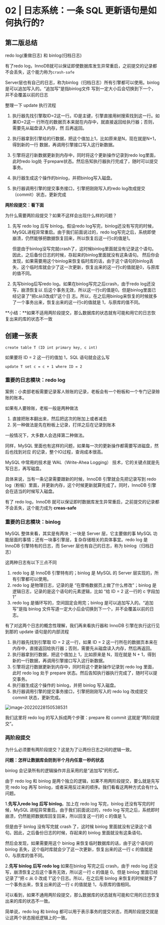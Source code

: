 # 02 | 日志系统：一条 SQL 更新语句是如何执行的?

## 第二版总结

redo log(重做日志) 和 binlog(归档日志)

有了redo log，InnoDB就可以保证即使数据库发生异常重启，之前提交的记录都不会丢失，这个能力称为`crash-safe`

Server层也有自己的日志，称为binlog（归档日志）所有引擎都可以使用。binlog是可以追加写入的。“追加写”是指binlog文件 写到一定大小后会切换到下一个，并不会覆盖以前的日志

整理一下 update 执行流程

1. 执行器先找引擎取ID=2这一行。ID是主键，引擎直接用树搜索找到这一行。如果ID=2这一 行所在的数据页本来就在内存中，就直接返回给执行器；否则，需要先从磁盘读入内存，然 后再返回。 

2. 执行器拿到引擎给的行数据，把这个值加上1，比如原来是N，现在就是N+1，得到新的一行 数据，再调用引擎接口写入这行新数据。 

3. 引擎将这行新数据更新到内存中，同时将这个更新操作记录到redo log里面，此时redo log处 于prepare状态。然后告知执行器执行完成了，随时可以提交事务。 

4. 执行器生成这个操作的binlog，并把binlog写入磁盘。 

5. 执行器调用引擎的提交事务接口，引擎把刚刚写入的redo log改成提交（commit）状态，更新完成

**两阶段提交：看下面**

为什么需要两阶段提交？如果不这样会出现什么样的问题？

1. 先写 redo log 后写 binlog。假设redo log写完，binlog还没有写完的时候，MySQL进程异常重启。由于我们前面说过的，redo log写完之后，系统即使崩溃，仍然能够把数据恢复回来，所以恢复后这一行c的值是1。 

   但是由于binlog没写完就crash了，这时候binlog里面就没有记录这个语句。因此，之后备份日志的时候，存起来的binlog里面就没有这条语句。 然后你会发现，如果需要用这个binlog来恢复临时库的话，由于这个语句的binlog丢失，这个临时库就会少了这一次更新，恢复出来的这一行c的值就是0，与原库的值不同。

2. 先写binlog后写redo log。如果在binlog写完之后crash，由于redo log还没写，崩溃恢复以 后这个事务无效，所以这一行c的值是0。但是binlog里面已经记录了“把c从0改成1”这个日 志。所以，在之后用binlog来恢复的时候就多了一个事务出来，恢复出来的这一行c的值就是 1，与原库的值不同。

**小结：**如果不适用两阶段提交，那么数据库的状态就有可能和用它的日志恢复出来的库的状态不一致











## 创建一张表

`create table T (ID int primary key, c int)`

如果要将 ID = 2 这一行的值加 1，SQL 语句就会这么写

`update T set c = c + 1 where ID = 2`



### 重要的日志模块：redo log

案例：小卖部老板需要记录客人赊账的记录，老板会有一个粉板和一个专门记录赊账的账本。

如果有人要赊账，老板一般是两种做法

1. 直接把账本翻出来，然后把这次的账加上或者减去
2. 另一种做法是先在粉板上记录，打烊之后在记录到账本

一般情况下，大多数人会选择第二种做法。

同样，MySQL 里面也有这样的问题，如果每一次的更新操作都需要写进磁盘，然后也找到对应 的记录，整个IO过程，查询成本很高。

MySQL 中常用的技术是 WAL（Write-Ahea Logging） 技术，它的关键点就是先写日志，再写磁盘。

具体来说，当有一条记录需要跟新的时候，InnoDB 引擎就会先把记录写到 redo log（粉板）里面，并更新内存，这个时候更新就算完成了。同时，InnoDB 引擎会在适当的时候写入磁盘。

有了 redo log，InnoDB 就可以保证即时数据库发生异常重启，之前提交的记录都不会丢失，这个能力成为 **creas-safe**



### 重要的日志模块：binlog

MySQL 整体来看，其实是有两块：一块是 Server 层，它主要做的事 MySQL 功能层面的事情；还有一块事引擎层，复杂存储相关的具体事宜。redo log 是 InnoDB 引擎特有的日志，而 Server 层也有自己的日志，称为 binlog（归档日志）

这两种日志有以下三点不同

1. redo log 是 InnoDB 引擎特有的；binlog 是 MySQL 的 Server 层实现的，所有引擎都可以使用。
2. redo log 是物理日志，记录的是 “在摩格数据页上做了什么修改”；binlog 是逻辑日志，记录的是这个语句的元素逻辑，比如 “给 ID = 2 这一行的 c 字段加 1”
3. redo log 是循环写的，空间固定会用完；binlog 是可以追加写入的。“追加写”是指 binlog 文件写道一定大小后会切换到下一个，并不会覆盖以前的日志。



有了对这两个日志的概念性理解，我们再来看执行器和 InnoDB 引擎在执行这行见到那的 update 语句是的内部流程

1. 执行器先找到引擎取 ID = 2 这一行，如果 ID = 2 这一行所在的数据页本来在内存中，直接返回给执行器；否则，需要先从磁盘读入内存，然后再返回。
2. 执行器拿到行数据，把这个值加上 1，比如原来是 N，现在就是 N + 1，得到新的一行数据，再调用引擎接口写入这行新数据。
3. 引擎将这行数据更新到内存中，同时将这个更新操作记录到 redo log 里面，此时 redo log 处于 prepare 状态。然后告知执行器执行完成了，随时可以提交事务。
4. 执行器生成这个操作的 binlog，并把 binlog 写入磁盘。
5. 执行器调用引擎的提交事务接口，引擎把刚刚写入的 redo log 改成提交 commit 状态，更新完成。

![image-20220228150538531](https://lixianghong.oss-cn-beijing.aliyuncs.com/typore/image-20220228150538531.png)



我们这里将 redo log 的写入拆成两个步骤：prepare 和 commit 这就是“两阶段提交”。



### 两阶段提交

为什么必须要有两阶段提交？这是为了让两份日志之间的逻辑一致。

**问题：怎样让数据库会防到半个月内任意一秒的状态**

binlog 会记录所有的逻辑操作并且采用的是“追加写”的形式。

由于 redo log 和 binlog 是两个独立的逻辑，如果不用两阶段提交，要么就是先写完 redo log 再写 binlog，或者采用反过来的顺序。我们看看这两种方式会有什么问题。

1.**先写入redo log 后写 binlog**。加上在 redo log 写完，binlog 还没有写完的时候，MySQL 进程异常重启。由于我们前面说过的，redo log 写完之后，系统即时崩溃，仍然能把数据库回复回来，所以回复这一行的 c 的值是 1。

但是由于 binlog 没有写完就 crash 了，这时候 binlog 里面就没有记录这个语句。因此，之后备份日志的时候，存起来的 binlog 里面就没有这条语句。

然后会发现，如果需要用这个 binlog 来恢复临时数据库的话，由于这个语句的 binlog 丢失，这个临时库就会少了这一次更新，恢复出来的这一行 c 的值就是 0，与原库的值不同。

2.**先写 binlog 后写 redo log** 如果在binlog 写完之后 crash，由于 redo log 还没写，崩溃恢复之后这个事务无效，所以这一行 c 的值是 0。但是 binlog 里面已经记录了“把 c 从 0 改成 1”这个日志。所以，在之后用 binlog 来恢复的时候就多了一个事务出来，恢复出来的这一行 c 的值就是 1，与原库的值相同。

可以看到，如果不通用两阶段提交，那么数据库的状态就有可能和它用的日志恢复出来的库的状态不一致。

简单说，redo log 和 binlog 都可以用于表示事务的提交状态，而两阶段提交就是让这两个状态报纸逻辑上的一致。







































































































































































